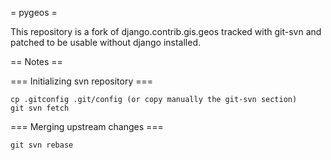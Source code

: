 = pygeos =

This repository is a fork of django.contrib.gis.geos tracked with git-svn and
patched to be usable without django installed.

== Notes ==

=== Initializing svn repository ===

    cp .gitconfig .git/config (or copy manually the git-svn section)
    git svn fetch

=== Merging upstream changes ===

    git svn rebase
